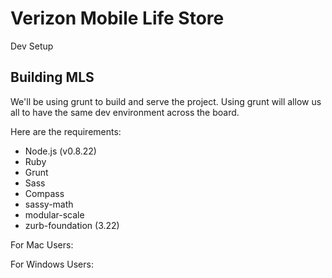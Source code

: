 # Verizon Mobile Life Store
Dev Setup

## Building MLS

We'll be using grunt to build and serve the project. Using grunt will allow us all to have the same dev environment across the board. 

Here are the requirements:

* Node.js (v0.8.22)
* Ruby
* Grunt
* Sass
* Compass
* sassy-math
* modular-scale
* zurb-foundation (3.22)

For Mac Users:




For Windows Users:


